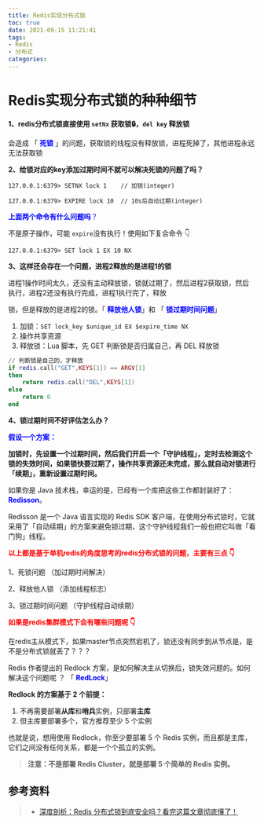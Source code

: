 ```yaml
---
title: Redis实现分布式锁
toc: true
date: 2021-09-15 11:21:41
tags: 
- Redis
- 分布式
categories:
---
```


# Redis实现分布式锁的种种细节



**1、redis分布式锁直接使用 `setNx` 获取锁🔒，`del key` 释放锁**

会造成 「 <font color=blue>**死锁**</font> 」的问题，获取锁的线程没有释放锁，进程死掉了，其他进程永远无法获取锁



**2、给锁对应的key添加过期时间不就可以解决死锁的问题了吗？**

`127.0.0.1:6379> SETNX lock 1    // 加锁(integer) `

`127.0.0.1:6379> EXPIRE lock 10  // 10s后自动过期(integer) `

<font color=blue> **上面两个命令有什么问题吗**？</font>

不是原子操作，可能 `expire`没有执行！使用如下复合命令 👇

`127.0.0.1:6379> SET lock 1 EX 10 NX`



**3、这样还会存在一个问题，进程2释放的是进程1的锁**

进程1操作时间太久，还没有主动释放锁，锁就过期了，然后进程2获取锁，然后执行，进程2还没有执行完成，进程1执行完了，释放

锁，但是释放的是进程2的锁。「 <font color=blue>**释放他人锁**</font>」和 「 <font color=blue>**锁过期时间问题**</font>」

1. 加锁：`SET lock_key $unique_id EX $expire_time NX`
2. 操作共享资源
3. 释放锁：Lua 脚本，先 GET 判断锁是否归属自己，再 DEL 释放锁

```lua
// 判断锁是自己的，才释放
if redis.call("GET",KEYS[1]) == ARGV[1]
then
    return redis.call("DEL",KEYS[1])
else
    return 0
end
```

**4、锁过期时间不好评估怎么办？**

<font color=blue>**假设一个方案：**</font>

**加锁时，先设置一个过期时间，然后我们开启一个「守护线程」，定时去检测这个锁的失效时间，如果锁快要过期了，操作共享资源还未完成，那么就自动对锁进行「续期」，重新设置过期时间。**

如果你是 Java 技术栈，幸运的是，已经有一个库把这些工作都封装好了：<font color=blue>**Redisson**</font>。

Redisson 是一个 Java 语言实现的 Redis SDK 客户端，在使用分布式锁时，它就采用了「自动续期」的方案来避免锁过期，这个守护线程我们一般也把它叫做「看门狗」线程。

**<font color=red>以上都是基于单机redis的角度思考的redis分布式锁的问题，主要有三点 👇</font>**

1、死锁问题 （加过期时间解决）

2、释放他人锁 （添加线程标志）

3、锁过期时间问题 （守护线程自动续期）

**<font color=red>如果是redis集群模式下会有哪些问题呢 👇</font>**

在redis主从模式下，如果master节点突然宕机了，锁还没有同步到从节点是，是不是分布式锁就丢了？？？

Redis 作者提出的 Redlock 方案，是如何解决主从切换后，锁失效问题的。如何解决这个问题呢 ？ 「 **<font color=blue>RedLock</font>**」

**Redlock 的方案基于 2 个前提：**

1. 不再需要部署**从库**和**哨兵**实例，只部署**主库**
2. 但主库要部署多个，官方推荐至少 5 个实例

也就是说，想用使用 Redlock，你至少要部署 5 个 Redis 实例，而且都是主库，它们之间没有任何关系，都是一个个孤立的实例。

> **注意：不是部署 Redis Cluster，就是部署 5 个简单的 Redis 实例。**




## 参考资料
> - [深度剖析：Redis 分布式锁到底安全吗？看完这篇文章彻底懂了！](https://mp.weixin.qq.com/s/ybiN5Q89wI0CnLURGUz4vw)

